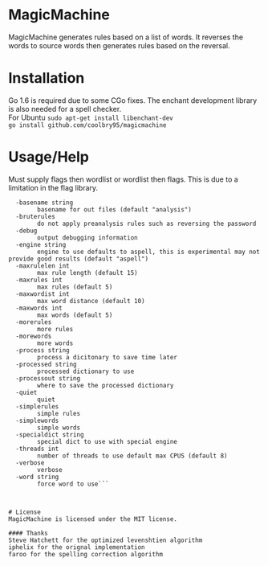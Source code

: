 # MagicMachine
MagicMachine generates rules based on a list of words. It reverses the words to source words then generates rules based on the reversal.

# Installation
Go 1.6 is required due to some CGo fixes. The enchant development library is also needed for a spell checker.  
For Ubuntu
```sudo apt-get install libenchant-dev```  
```go install github.com/coolbry95/magicmachine```  

# Usage/Help
Must supply flags then wordlist or wordlist then flags. This is due to a limitation in the flag library.
```Usage of magicmachine:
  -basename string
        basename for out files (default "analysis")
  -bruterules
        do not apply preanalysis rules such as reversing the password
  -debug
        output debugging information
  -engine string
        engine to use defaults to aspell, this is experimental may not provide good results (default "aspell")
  -maxrulelen int
        max rule length (default 15)
  -maxrules int
        max rules (default 5)
  -maxwordist int
        max word distance (default 10)
  -maxwords int
        max words (default 5)
  -morerules
        more rules
  -morewords
        more words
  -process string
        process a dicitonary to save time later
  -processed string
        processed dictionary to use
  -processout string
        where to save the processed dictionary
  -quiet
        quiet
  -simplerules
        simple rules
  -simplewords
        simple words
  -specialdict string
        special dict to use with special engine
  -threads int
        number of threads to use default max CPUS (default 8)
  -verbose
        verbose
  -word string
        force word to use```



# License
MagicMachine is licensed under the MIT license.

#### Thanks
Steve Hatchett for the optimized levenshtien algorithm  
iphelix for the orignal implementation  
faroo for the spelling correction algorithm  
